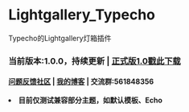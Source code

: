 # Lightgallery_Typecho
Typecho的Lightgallery灯箱插件

<h3>当前版本:1.0.0，持续更新 | <a href="https://github.com/whitebearcode/Lightgallery_Typecho/releases/download/1.0/Lightgallery_v1.0.zip">正式版1.0戳此下载</h3>
<h4><a href="https://support.qq.com/products/314782">问题反馈社区</a> | <a href="https://www.coder-bear.com">我的博客</a> | 交流群:561848356
  <br><br>
<li>目前仅测试兼容部分主题，如默认模板、Echo</li>
